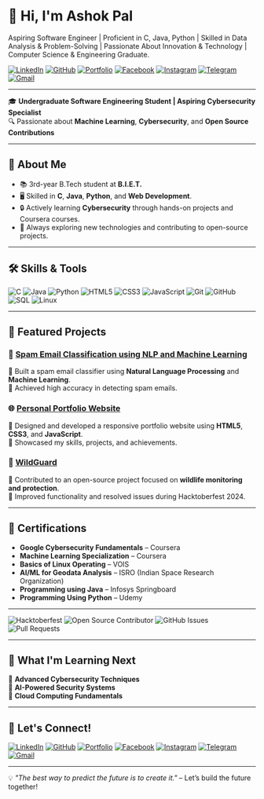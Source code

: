 # 👋 Hi, I'm Ashok Pal
Aspiring Software Engineer | Proficient in C, Java, Python | Skilled in Data Analysis & Problem-Solving | Passionate About Innovation & Technology | Computer Science & Engineering Graduate.


[![LinkedIn](https://img.shields.io/badge/LinkedIn-Ashok%20Pal-blue?style=flat&logo=linkedin)](https://www.linkedin.com/in/ashokpal2094) 
[![GitHub](https://img.shields.io/badge/GitHub-Ashokkpal-black?style=flat&logo=github)](https://github.com/Ashokkpal) 
[![Portfolio](https://img.shields.io/badge/Portfolio-Visit%20Here-orange?style=flat&logo=google-chrome)](https://ashokkpal.github.io/) 
[![Facebook](https://img.shields.io/badge/Facebook-Ashok%20Pal-1877F2?style=flat&logo=facebook&logoColor=white)](https://www.facebook.com/profile.php?id=61570283193813) 
[![Instagram](https://img.shields.io/badge/Instagram-its_ashookk-E4405F?style=flat&logo=instagram&logoColor=white)](https://www.instagram.com/its_ashookk/) 
[![Telegram](https://img.shields.io/badge/Telegram-ashokpal2-26A5E4?style=flat&logo=telegram&logoColor=white)](https://t.me/ashokpal2) 
[![Gmail](https://img.shields.io/badge/Email-ashokpal2094-D14836?style=flat&logo=gmail&logoColor=white)](https://mail.google.com/mail/?view=cm&fs=1&to=ashokpal2094@gmail.com)




---

🎓 **Undergraduate Software Engineering Student | Aspiring Cybersecurity Specialist**  
🔍 Passionate about **Machine Learning**, **Cybersecurity**, and **Open Source Contributions**  

---

## 🚀 About Me

- 📚 3rd-year B.Tech student at **B.I.E.T.**
- 🖥️ Skilled in **C**, **Java**, **Python**, and **Web Development**.
- 🔒 Actively learning **Cybersecurity** through hands-on projects and Coursera courses.
- 🌱 Always exploring new technologies and contributing to open-source projects.

---

## 🛠️ Skills & Tools

![C](https://img.shields.io/badge/Code-C-informational?style=flat&logo=c)
![Java](https://img.shields.io/badge/Code-Java-informational?style=flat&logo=java)
![Python](https://img.shields.io/badge/Code-Python-informational?style=flat&logo=python)
![HTML5](https://img.shields.io/badge/Web-HTML5-informational?style=flat&logo=html5)
![CSS3](https://img.shields.io/badge/Web-CSS3-informational?style=flat&logo=css3)
![JavaScript](https://img.shields.io/badge/Web-JavaScript-informational?style=flat&logo=javascript)
![Git](https://img.shields.io/badge/Tools-Git-informational?style=flat&logo=git)
![GitHub](https://img.shields.io/badge/Tools-GitHub-informational?style=flat&logo=github)
![SQL](https://img.shields.io/badge/Database-SQL-informational?style=flat&logo=postgresql)
![Linux](https://img.shields.io/badge/Tools-Linux-informational?style=flat&logo=linux)

---

## 🌟 Featured Projects

### 🚀 [Spam Email Classification using NLP and Machine Learning](https://github.com/Ashokkpal/Spam-Email-Classification-using-NLP-and-Machine-Learning)
🔹 Built a spam email classifier using **Natural Language Processing** and **Machine Learning**.  
🔹 Achieved high accuracy in detecting spam emails.  

### 🌐 [Personal Portfolio Website](https://github.com/Ashokkpal/ashokkpal.github.io)
🔹 Designed and developed a responsive portfolio website using **HTML5**, **CSS3**, and **JavaScript**.  
🔹 Showcased my skills, projects, and achievements.  

### 🐾 [WildGuard](https://github.com/Ashokkpal/WildGuard)
🔹 Contributed to an open-source project focused on **wildlife monitoring and protection**.  
🔹 Improved functionality and resolved issues during Hacktoberfest 2024.  

---

## 📜 Certifications

- **Google Cybersecurity Fundamentals** – Coursera  
- **Machine Learning Specialization** – Coursera
- **Basics of Linux Operating** – VOIS
- **AI/ML for Geodata Analysis** – ISRO (Indian Space Research Organization)
- **Programming using Java** – Infosys Springboard
- **Programming Using Python** – Udemy  

---
![Hacktoberfest](https://img.shields.io/badge/Hacktoberfest-2024-blueviolet?style=flat&logo=hacktoberfest)
![Open Source Contributor](https://img.shields.io/badge/Open%20Source-Contributor-brightgreen?style=flat&logo=opensourceinitiative)
![GitHub Issues](https://img.shields.io/github/issues/Ashokkpal/REPO_NAME?style=flat&logo=github)
![Pull Requests](https://img.shields.io/github/issues-pr/Ashokkpal/REPO_NAME?style=flat&logo=github)



---

## 🌱 What I'm Learning Next

🔸 **Advanced Cybersecurity Techniques**  
🔸 **AI-Powered Security Systems**  
🔸 **Cloud Computing Fundamentals**  

---

## 🎯 Let's Connect!

[![LinkedIn](https://img.shields.io/badge/LinkedIn-Ashok%20Pal-blue?style=flat&logo=linkedin)](https://www.linkedin.com/in/ashokpal2094) 
[![GitHub](https://img.shields.io/badge/GitHub-Ashokkpal-black?style=flat&logo=github)](https://github.com/Ashokkpal) 
[![Portfolio](https://img.shields.io/badge/Portfolio-Visit%20Here-orange?style=flat&logo=google-chrome)](https://ashokkpal.github.io/) 
[![Facebook](https://img.shields.io/badge/Facebook-Ashok%20Pal-1877F2?style=flat&logo=facebook&logoColor=white)](https://www.facebook.com/profile.php?id=61570283193813) 
[![Instagram](https://img.shields.io/badge/Instagram-its_ashookk-E4405F?style=flat&logo=instagram&logoColor=white)](https://www.instagram.com/its_ashookk/) 
[![Telegram](https://img.shields.io/badge/Telegram-ashokpal2-26A5E4?style=flat&logo=telegram&logoColor=white)](https://t.me/ashokpal2) 
[![Gmail](https://img.shields.io/badge/Email-ashokpal2094-D14836?style=flat&logo=gmail&logoColor=white)](https://mail.google.com/mail/?view=cm&fs=1&to=ashokpal2094@gmail.com)


---

💡 *"The best way to predict the future is to create it."* – Let’s build the future together!
